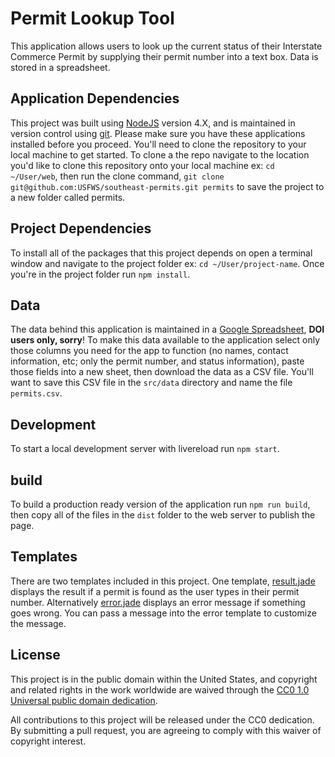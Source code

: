 # Permit Lookup Tool

This application allows users to look up the current status of their Interstate Commerce Permit by supplying their permit number into a text box.  Data is stored in a spreadsheet.

## Application Dependencies

This project was built using [NodeJS](https://nodejs.org/en/) version 4.X, and is maintained in version control using [git](https://git-scm.com/).  Please make sure you have these applications installed before you proceed.  You'll need to clone the repository to your local machine to get started.  To clone a the repo navigate to the location you'd like to clone this repository onto your local machine ex: `cd ~/User/web`, then run the clone command, `git clone git@github.com:USFWS/southeast-permits.git permits` to save the project to a new folder called permits.

## Project Dependencies

To install all of the packages that this project depends on open a terminal window and navigate to the project folder ex: `cd ~/User/project-name`.  Once you're in the project folder run `npm install`.

## Data

The data behind this application is maintained in a [Google Spreadsheet](https://docs.google.com/a/doi.gov/spreadsheets/d/1V2DDPwRo3iKL9CvhizwKFi9Pokw6Xwkb1RcVD2VDvAQ/edit?usp=sharing), **DOI users only, sorry**!  To make this data available to the application select only those columns you need for the app to function (no names, contact information, etc; only the permit number, and status information), paste those fields into a new sheet, then download the data as a CSV file.  You'll want to save this CSV file in the `src/data` directory and name the file `permits.csv`.

## Development

To start a local development server with livereload run `npm start`.

## build

To build a production ready version of the application run `npm run build`, then copy all of the files in the `dist` folder to the web server to publish the page.

## Templates

There are two templates included in this project.  One template, [result.jade](https://github.com/USFWS/southeast-permits/blob/master/src/js/result.jade) displays the result if a permit is found as the user types in their permit number.  Alternatively [error.jade](https://github.com/USFWS/southeast-permits/blob/master/src/js/error.jade) displays an error message if something goes wrong.  You can pass a message into the error template to customize the message.

## License

This project is in the public domain within the United States, and copyright and related rights in the work worldwide are waived through the [CC0 1.0 Universal public domain dedication](https://creativecommons.org/publicdomain/zero/1.0/).

All contributions to this project will be released under the CC0 dedication. By submitting a pull request, you are agreeing to comply with this waiver of copyright interest.

